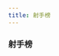 ```yaml
---
title: 射手榜
---
```


### 射手榜

<GoalRank rank="1" name="姆巴佩" state="fr" goals="3" />
<GoalRank rank="1" name="瓦伦西亚" state="ec" goals="3" />
<GoalRank rank="1" name="加克波" state="nl" goals="3" />
<GoalRank rank="1" name="拉什福德" state="gb-eng" goals="3" />
<GoalRank rank="1" name="莫拉塔" state="es" goals="3" />

<GoalRank rank="6" name="萨卡" state="gb-eng" goals="2" />
<GoalRank rank="6" name="塔雷米" state="ir" goals="2" />
<GoalRank rank="6" name="吉鲁" state="fr" goals="2" />
<GoalRank rank="6" name="托雷斯" state="es" goals="2" />
<GoalRank rank="6" name="理查利森" state="br" goals="2" />
<GoalRank rank="6" name="梅西" state="ar" goals="2" />
<GoalRank rank="6" name="克拉马里奇" state="hr" goals="2" />
<GoalRank rank="6" name="库杜斯" state="gh" goals="2" />
<GoalRank rank="6" name="曹圭成" state="kr" goals="2" />
<GoalRank rank="6" name="费尔南德斯" state="pt" goals="2" />
<GoalRank rank="6" name="多萨里" state="sa" goals="2" />
<GoalRank rank="6" name="堂安律" state="jp" goals="2" />
<GoalRank rank="6" name="哈弗茨" state="de" goals="2" />
<GoalRank rank="6" name="菲尔克鲁格" state="de" goals="2" />

<GoalRank rank="20" name="贝林厄姆" state="gb-eng" goals="1" />
<GoalRank rank="20" name="斯特林" state="gb-eng" goals="1" />
<GoalRank rank="20" name="格拉利什" state="gb-eng" goals="1" />
<GoalRank rank="20" name="加克波" state="nl" goals="1" />
<GoalRank rank="20" name="克拉森" state="nl" goals="1" />
<GoalRank rank="20" name="维阿" state="us" goals="1" />
<GoalRank rank="20" name="贝尔" state="gb-wls" goals="1" />
<GoalRank rank="20" name="谢赫里" state="sa" goals="1" />
<GoalRank rank="20" name="拉比奥" state="fr" goals="1" />
<GoalRank rank="20" name="古德温" state="fr" goals="1" />
<GoalRank rank="20" name="京多安" state="de" goals="1" />
<GoalRank rank="20" name="浅野拓磨" state="jp" goals="1" />
<GoalRank rank="20" name="奥尔默" state="es" goals="1" />
<GoalRank rank="20" name="阿森西奥" state="es" goals="1" />
<GoalRank rank="20" name="加维拉" state="es" goals="1" />
<GoalRank rank="20" name="索莱尔" state="es" goals="1" />
<GoalRank rank="20" name="巴舒亚伊" state="be" goals="1" />
<GoalRank rank="20" name="恩博洛" state="ch" goals="1" />
<GoalRank rank="20" name="罗纳尔多" state="pt" goals="1" />
<GoalRank rank="20" name="菲利克斯" state="pt" goals="1" />
<GoalRank rank="20" name="莱昂" state="pt" goals="1" />
<GoalRank rank="20" name="阿尤" state="gh" goals="1" />
<GoalRank rank="20" name="布卡里" state="gh" goals="1" />
<GoalRank rank="20" name="切什米" state="ir" goals="1" />
<GoalRank rank="20" name="雷扎伊安" state="ir" goals="1" />
<GoalRank rank="20" name="蒙塔里" state="qa" goals="1" />
<GoalRank rank="20" name="迪亚" state="sn" goals="1" />
<GoalRank rank="20" name="迪德希欧" state="sn" goals="1" />
<GoalRank rank="20" name="迪昂" state="sn" goals="1" />
<GoalRank rank="20" name="杜克" state="au" goals="1" />
<GoalRank rank="20" name="泽林斯基" state="pl" goals="1" />
<GoalRank rank="20" name="莱万多夫斯基" state="pl" goals="1" />
<GoalRank rank="20" name="克里斯滕森" state="dk" goals="1" />
<GoalRank rank="20" name="费尔南德斯" state="mx" goals="1" />
<GoalRank rank="20" name="富勒" state="cr" goals="1" />
<GoalRank rank="20" name="赛斯" state="ma" goals="1" />
<GoalRank rank="20" name="阿布赫拉尔" state="ma" goals="1" />
<GoalRank rank="20" name="里瓦亚" state="hr" goals="1" />
<GoalRank rank="20" name="马耶尔" state="hr" goals="1" />
<GoalRank rank="20" name="戴维斯" state="ca" goals="1" />
<GoalRank rank="20" name="卡斯特莱托" state="cm" goals="1" />
<GoalRank rank="20" name="巴布巴卡尔" state="cm" goals="1" />
<GoalRank rank="20" name="艾里克" state="cm" goals="1" />
<GoalRank rank="20" name="帕夫洛维奇" state="rs" goals="1" />
<GoalRank rank="20" name="萨维奇" state="rs" goals="1" />
<GoalRank rank="20" name="米特罗维奇" state="rs" goals="1" />
<GoalRank rank="20" name="萨利苏" state="gh" goals="1" />
<GoalRank rank="20" name="卡塞米罗" state="br" goals="1" />
<GoalRank rank="20" name="德容" state="nl" goals="1" />
<GoalRank rank="20" name="凯塞多" state="ec" goals="1" />
<GoalRank rank="20" name="萨尔" state="sn" goals="1" />
<GoalRank rank="20" name="库利巴利" state="sn" goals="1" />
<GoalRank rank="20" name="福登" state="gb-eng" goals="1" />
<GoalRank rank="20" name="普利西奇" state="us" goals="1" />
<GoalRank rank="20" name="哈兹里" state="tn" goals="1" />
<GoalRank rank="20" name="莱基" state="au" goals="1" />
<GoalRank rank="20" name="马卡利斯特" state="ar" goals="1" />
<GoalRank rank="20" name="阿尔瓦雷斯" state="ar" goals="1" />
<GoalRank rank="20" name="马丁" state="mx" goals="1" />
<GoalRank rank="20" name="查维斯" state="mx" goals="1" />
<GoalRank rank="20" name="齐耶赫" state="ma" goals="1" />
<GoalRank rank="20" name="内斯里" state="ma" goals="1" />
<GoalRank rank="20" name="田中碧" state="jp" goals="1" />
<GoalRank rank="20" name="特赫达" state="cr" goals="1" />
<GoalRank rank="20" name="格纳布里" state="de" goals="1" />
<GoalRank rank="20" name="格纳布里" state="de" goals="1" />
